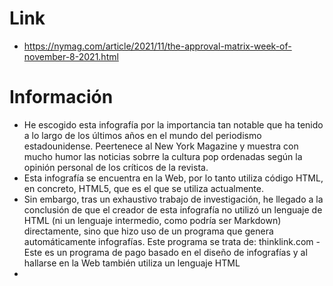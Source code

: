 # Link
- https://nymag.com/article/2021/11/the-approval-matrix-week-of-november-8-2021.html
# Información
- He escogido esta infografía por la importancia tan notable que ha tenido a lo largo de los últimos años en el mundo del periodismo estadounidense. Peertenece al New York Magazine y muestra con mucho humor las noticias sobrre la cultura pop ordenadas según la opinión personal de los críticos de la revista.
- Esta infografía se encuentra en la Web, por lo tanto utiliza código HTML, en concreto, HTML5, que es el que se utiliza actualmente.
- Sin embargo, tras un exhaustivo trabajo de investigación, he llegado a la conclusión de que el creador de esta infografía no utilizó un lenguaje de HTML (ni un lenguaje intermedio, como podría ser Markdown) directamente, sino que hizo uso de un programa que genera automáticamente infografías. Este programa se trata de: thinklink.com
        - Este es un programa de pago basado en el diseño de infografías y al hallarse en la Web también utiliza un lenguaje HTML
-
